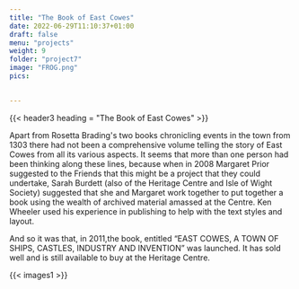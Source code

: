 ```yaml
---
title: "The Book of East Cowes"
date: 2022-06-29T11:10:37+01:00
draft: false
menu: "projects"
weight: 9
folder: "project7"
image: "FROG.png"
pics:

  
---
```


{{< header3 heading = "The Book of East Cowes" >}}

Apart from Rosetta Brading's two books chronicling events in the town from 1303
there had not been a comprehensive volume telling the story of East Cowes from
all its various aspects. It seems that more than one person had been thinking along
these lines, because when in 2008 Margaret Prior suggested to the Friends that
this might be a project that they could undertake, Sarah Burdett (also of the
Heritage Centre and Isle of Wight Society) suggested that she and Margaret work
together to put together a book using the wealth of archived material amassed at
the Centre. Ken Wheeler used his experience in publishing to help with the text
styles and layout.


And so it was that, in 2011,the book, entitled “EAST COWES, A TOWN OF SHIPS,
CASTLES, INDUSTRY AND INVENTION” was launched. It has sold well and is still
available to buy at the Heritage Centre.

{{< images1 >}}
